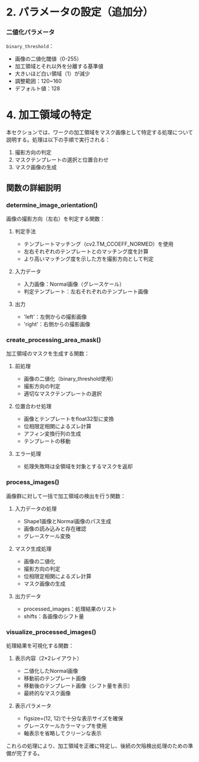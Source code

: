 # 2. パラメータの設定（追加分）

### 二値化パラメータ
`binary_threshold`：
- 画像の二値化閾値（0-255）
- 加工領域とそれ以外を分離する基準値
- 大きいほど白い領域（1）が減少
- 調整範囲：120~160
- デフォルト値：128

# 4. 加工領域の特定

本セクションでは、ワークの加工領域をマスク画像として特定する処理について説明する。処理は以下の手順で実行される：

1. 撮影方向の判定
2. マスクテンプレートの選択と位置合わせ
3. マスク画像の生成

## 関数の詳細説明

### determine_image_orientation()
画像の撮影方向（左右）を判定する関数：

1. 判定手法
   - テンプレートマッチング（cv2.TM_CCOEFF_NORMED）を使用
   - 左右それぞれのテンプレートとのマッチング度を計算
   - より高いマッチング度を示した方を撮影方向として判定

2. 入力データ
   - 入力画像：Normal画像（グレースケール）
   - 判定テンプレート：左右それぞれのテンプレート画像

3. 出力
   - 'left'：左側からの撮影画像
   - 'right'：右側からの撮影画像

### create_processing_area_mask()
加工領域のマスクを生成する関数：

1. 前処理
   - 画像の二値化（binary_threshold使用）
   - 撮影方向の判定
   - 適切なマスクテンプレートの選択

2. 位置合わせ処理
   - 画像とテンプレートをfloat32型に変換
   - 位相限定相関によるズレ計算
   - アフィン変換行列の生成
   - テンプレートの移動

3. エラー処理
   - 処理失敗時は全領域を対象とするマスクを返却

### process_images()
画像群に対して一括で加工領域の検出を行う関数：

1. 入力データの処理
   - Shape1画像とNormal画像のパス生成
   - 画像の読み込みと存在確認
   - グレースケール変換

2. マスク生成処理
   - 画像の二値化
   - 撮影方向の判定
   - 位相限定相関によるズレ計算
   - マスク画像の生成

3. 出力データ
   - processed_images：処理結果のリスト
   - shifts：各画像のシフト量

### visualize_processed_images()
処理結果を可視化する関数：

1. 表示内容（2×2レイアウト）
   - 二値化したNormal画像
   - 移動前のテンプレート画像
   - 移動後のテンプレート画像（シフト量を表示）
   - 最終的なマスク画像

2. 表示パラメータ
   - figsize=(12, 12)で十分な表示サイズを確保
   - グレースケールカラーマップを使用
   - 軸表示を省略してクリーンな表示

これらの処理により、加工領域を正確に特定し、後続の欠陥検出処理のための準備が完了する。
